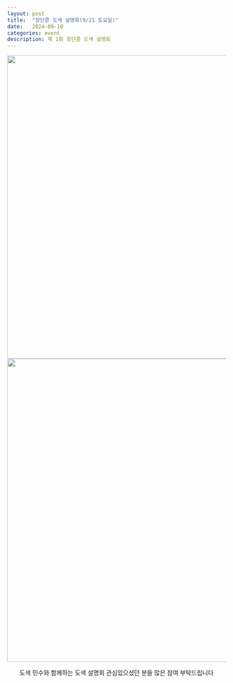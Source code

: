 ```yaml
---
layout: post
title:  "장단콩 도색 설명회(9/21 토요일)"
date:   2024-09-10
categories: event
description: 제 1회 장단콩 도색 설명회
---
```


<div id="contact" style="display: flex; flex-direction: column; align-items: center; text-align: center;">

  
  <img src="{{ '/assets/img/paint1.png' | relative_url }}" alt="" width="700">
  <img src="{{ '/assets/img/paint2.png' | relative_url }}" alt="" width="700">
  
  
  <a>도색 민수와 함께하는 도색 설명회</a>
  <a>관심있으셨던 분들 많은 참여 부탁드립니다</a>
</div>
